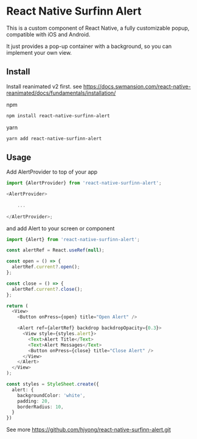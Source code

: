 # React Native Surfinn Alert

This is a custom component of React Native, a fully customizable popup, compatible with iOS and Android.

It just provides a pop-up container with a background, so you can implement your own view.
## Install

Install reanimated v2 first.
see https://docs.swmansion.com/react-native-reanimated/docs/fundamentals/installation/

npm

```sh
npm install react-native-surfinn-alert
```

yarn

```sh
yarn add react-native-surfinn-alert
```

## Usage

Add AlertProvider to top of your app

```ts
import {AlertProvider} from 'react-native-surfinn-alert';

<AlertProvider>
  
    ...
  
</AlertProvider>;
```

and add Alert to your screen or component

```ts
import {Alert} from 'react-native-surfinn-alert';

const alertRef = React.useRef(null);

const open = () => {
  alertRef.current?.open();
};

const close = () => {
  alertRef.current?.close();
};

return (
  <View>
    <Button onPress={open} title="Open Alert" />

    <Alert ref={alertRef} backdrop backdropOpacity={0.3}>
      <View style={styles.alert}>
        <Text>Alert Title</Text>
        <Text>Alert Messages</Text>
        <Button onPress={close} title="Close Alert" />
      </View>
    </Alert>
  </View>
);

const styles = StyleSheet.create({
  alert: {
    backgroundColor: 'white',
    padding: 20,
    borderRadius: 10,
  }
})
```

See more https://github.com/hjyong/react-native-surfinn-alert.git
